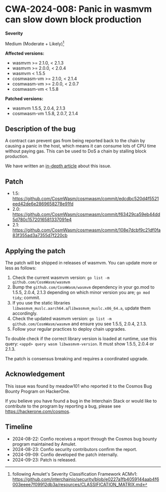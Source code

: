 # CWA-2024-008: Panic in wasmvm can slow down block production

**Severity**

Medium (Moderate + Likely)[^1]

**Affected versions:**

- wasmvm >= 2.1.0, < 2.1.3
- wasmvm >= 2.0.0, < 2.0.4
- wasmvm < 1.5.5
- cosmwasm-vm >= 2.1.0, < 2.1.4
- cosmwasm-vm >= 2.0.0, < 2.0.7
- cosmwasm-vm < 1.5.8

**Patched versions:**

- wasmvm 1.5.5, 2.0.4, 2.1.3
- cosmwasm-vm 1.5.8, 2.0.7, 2.1.4

## Description of the bug

A contract can prevent gas from being reported back to the chain by causing a panic in the host,
which means it can consume lots of CPU time without paying gas.
This can be used to DoS a chain by stalling block production.

We have written an [in-depth article](https://medium.com/cosmwasm/metering-is-hard-cosmwasm-security-issues-explained-a797511cd54e) about this issue.

## Patch

- 1.5: https://github.com/CosmWasm/cosmwasm/commit/edcdbc520d4f5521eed42de6e2869658278e91fd
- 2.0: https://github.com/CosmWasm/cosmwasm/commit/f63429ca59eb44dd5d780c1572016581337091e4
- 2.1: https://github.com/CosmWasm/cosmwasm/commit/108e7dcbf9c21df0fa83f355ad3a7355d7f220cb

## Applying the patch

The patch will be shipped in releases of wasmvm. You can update more or less as follows:

1. Check the current wasmvm version: `go list -m github.com/CosmWasm/wasmvm`
2. Bump the `github.com/CosmWasm/wasmvm` dependency in your go.mod to 1.5.5, 2.0.4, 2.1.3 depending on which minor version you are; `go mod tidy`; commit.
3. If you use the static libraries `libwasmvm_muslc.aarch64.a`/`libwasmvm_muslc.x86_64.a`, update them accordingly.
4. Check the updated wasmvm version: `go list -m github.com/CosmWasm/wasmvm` and ensure you see 1.5.5, 2.0.4, 2.1.3.
5. Follow your regular practices to deploy chain upgrades.

To double check if the correct library version is loaded at runtime, use this query:
`<appd> query wasm libwasmvm-version`. It must show 1.5.5, 2.0.4 or 2.1.3.

The patch is consensus breaking and requires a coordinated upgrade.

## Acknowledgement

This issue was found by meadow101 who reported it to the Cosmos Bug Bounty Program on HackerOne.

If you believe you have found a bug in the Interchain Stack or would like to contribute to the
program by reporting a bug, please see <https://hackerone.com/cosmos>.

## Timeline

- 2024-08-22: Confio receives a report through the Cosmos bug bounty program maintained by Amulet.
- 2024-08-23: Confio security contributors confirm the report.
- 2024-09-09: Confio developed the patch internally.
- 2024-09-23: Patch is released.

[^1]: following Amulet's Severity Classification Framework ACMv1: https://github.com/interchainio/security/blob/e0227a1fb4059144aab4f6003eeee7f09912db3a/resources/CLASSIFICATION_MATRIX.md
